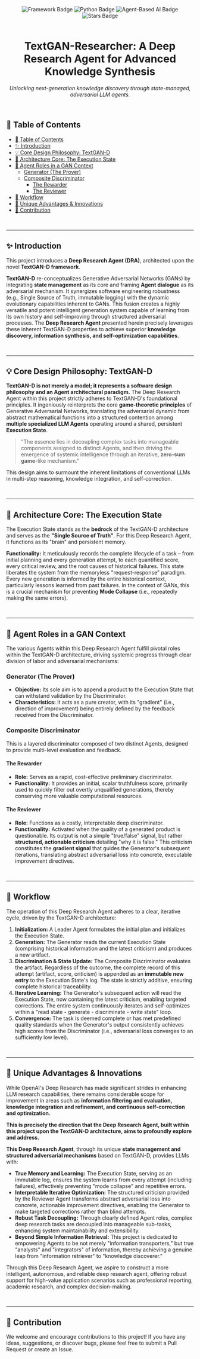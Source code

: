 <div align="center">
  <img src="https://img.shields.io/badge/Framework-TextGAN--D-purple?style=for-the-badge&logo=github" alt="Framework Badge">
  <img src="https://img.shields.io/badge/Language-Python-blue?style=for-the-badge&logo=python" alt="Python Badge">
  <img src="https://img.shields.io/badge/Paradigm-Agent--Based%20AI-orange?style=for-the-badge&logo=tensorflow" alt="Agent-Based AI Badge">
  <img src="https://img.shields.io/github/stars/imbue-bit/TextGAN-Researcher?style=for-the-badge&color=gold" alt="Stars Badge">
</div>

<br>

<h1 align="center">
  TextGAN-Researcher: A Deep Research Agent for Advanced Knowledge Synthesis
</h1>

<p align="center">
  <i>Unlocking next-generation knowledge discovery through state-managed, adversarial LLM agents.</i>
</p>

<br>

## 🌟 Table of Contents

-   [🌟 Table of Contents](#-table-of-contents)
-   [✨ Introduction](#-introduction)
-   [💡 Core Design Philosophy: TextGAN-D](#-core-design-philosophy-textgan-d)
-   [🧠 Architecture Core: The Execution State](#-architecture-core-the-execution-state)
-   [🤖 Agent Roles in a GAN Context](#-agent-roles-in-a-gan-context)
    -   [Generator (The Prover)](#generator-the-prover)
    -   [Composite Discriminator](#composite-discriminator)
        -   [The Rewarder](#the-rewarder)
        -   [The Reviewer](#the-reviewer)
-   [🔄 Workflow](#-workflow)
-   [🚀 Unique Advantages & Innovations](#-unique-advantages--innovations)
-   [🤝 Contribution](#-contribution)

<br>

---

## ✨ Introduction

This project introduces a **Deep Research Agent (DRA)**, architected upon the novel **TextGAN-D framework**.

**TextGAN-D** re-conceptualizes Generative Adversarial Networks (GANs) by integrating **state management** as its core and framing **Agent dialogue** as its adversarial mechanism. It synergizes software engineering robustness (e.g., Single Source of Truth, immutable logging) with the dynamic evolutionary capabilities inherent to GANs. This fusion creates a highly versatile and potent intelligent generation system capable of learning from its own history and self-improving through structured adversarial processes. The **Deep Research Agent** presented herein precisely leverages these inherent TextGAN-D properties to achieve superior **knowledge discovery, information synthesis, and self-optimization capabilities**.

<br>

---

## 💡 Core Design Philosophy: TextGAN-D

**TextGAN-D is not merely a model; it represents a software design philosophy and an Agent architectural paradigm.** The Deep Research Agent within this project strictly adheres to TextGAN-D's foundational principles. It ingeniously reinterprets the core **game-theoretic principles** of Generative Adversarial Networks, translating the adversarial dynamic from abstract mathematical functions into a structured contention among **multiple specialized LLM Agents** operating around a shared, persistent **Execution State**.

> "The essence lies in decoupling complex tasks into manageable components assigned to distinct Agents, and then driving the emergence of systemic intelligence through an iterative, **zero-sum game**-like mechanism."

This design aims to surmount the inherent limitations of conventional LLMs in multi-step reasoning, knowledge integration, and self-correction.

<br>

---

## 🧠 Architecture Core: The Execution State

The Execution State stands as the **bedrock** of the TextGAN-D architecture and serves as the **"Single Source of Truth"**. For this Deep Research Agent, it functions as its "brain" and persistent memory.

**Functionality:**
It meticulously records the complete lifecycle of a task – from initial planning and every generation attempt, to each quantified score, every critical review, and the root causes of historical failures. This state liberates the system from the memoryless "request-response" paradigm. Every new generation is informed by the entire historical context, particularly lessons learned from past failures. In the context of GANs, this is a crucial mechanism for preventing **Mode Collapse** (i.e., repeatedly making the same errors).

<br>

---

## 🤖 Agent Roles in a GAN Context

The various Agents within this Deep Research Agent fulfill pivotal roles within the TextGAN-D architecture, driving systemic progress through clear division of labor and adversarial mechanisms:

### Generator (The Prover)
*   **Objective:** Its sole aim is to append a product to the Execution State that can withstand validation by the Discriminator.
*   **Characteristics:** It acts as a pure creator, with its "gradient" (i.e., direction of improvement) being entirely defined by the feedback received from the Discriminator.

### Composite Discriminator
This is a layered discriminator composed of two distinct Agents, designed to provide multi-level evaluation and feedback.

#### The Rewarder
*   **Role:** Serves as a rapid, cost-effective preliminary discriminator.
*   **Functionality:** It provides an initial, scalar truthfulness score, primarily used to quickly filter out overtly unqualified generations, thereby conserving more valuable computational resources.

#### The Reviewer
*   **Role:** Functions as a costly, interpretable deep discriminator.
*   **Functionality:** Activated when the quality of a generated product is questionable. Its output is not a simple "true/false" signal, but rather **structured, actionable criticism** detailing "why it is false." This criticism constitutes the **gradient signal** that guides the Generator's subsequent iterations, translating abstract adversarial loss into concrete, executable improvement directives.

<br>

---

## 🔄 Workflow

The operation of this Deep Research Agent adheres to a clear, iterative cycle, driven by the TextGAN-D architecture:

1.  **Initialization:** A Leader Agent formulates the initial plan and initializes the Execution State.
2.  **Generation:** The Generator reads the current Execution State (comprising historical information and the latest criticism) and produces a new artifact.
3.  **Discrimination & State Update:** The Composite Discriminator evaluates the artifact. Regardless of the outcome, the complete record of this attempt (artifact, score, criticism) is appended as an **immutable new entry** to the Execution State's log. The state is strictly additive, ensuring complete historical traceability.
4.  **Iterative Learning:** The Generator's subsequent action will read the Execution State, now containing the latest criticism, enabling targeted corrections. The entire system continuously iterates and self-optimizes within a "read state - generate - discriminate - write state" loop.
5.  **Convergence:** The task is deemed complete or has met predefined quality standards when the Generator's output consistently achieves high scores from the Discriminator (i.e., adversarial loss converges to an sufficiently low level).

<br>

---

## 🚀 Unique Advantages & Innovations

While OpenAI's Deep Research has made significant strides in enhancing LLM research capabilities, there remains considerable scope for improvement in areas such as **information filtering and evaluation, knowledge integration and refinement, and continuous self-correction and optimization.**

**This is precisely the direction that the Deep Research Agent, built within this project upon the TextGAN-D architecture, aims to profoundly explore and address.**

**This Deep Research Agent**, through its unique **state management and structured adversarial mechanisms** based on TextGAN-D, provides LLMs with:

*   **True Memory and Learning:** The Execution State, serving as an immutable log, ensures the system learns from every attempt (including failures), effectively preventing "mode collapse" and repetitive errors.
*   **Interpretable Iterative Optimization:** The structured criticism provided by the Reviewer Agent transforms abstract adversarial loss into concrete, actionable improvement directives, enabling the Generator to make targeted corrections rather than blind attempts.
*   **Robust Task Decoupling:** Through clearly defined Agent roles, complex deep research tasks are decoupled into manageable sub-tasks, enhancing system maintainability and extensibility.
*   **Beyond Simple Information Retrieval:** This project is dedicated to empowering Agents to be not merely "information transporters," but true "analysts" and "integrators" of information, thereby achieving a genuine leap from "information retriever" to "knowledge discoverer."

Through this Deep Research Agent, we aspire to construct a more intelligent, autonomous, and reliable deep research agent, offering robust support for high-value application scenarios such as professional reporting, academic research, and complex decision-making.

<br>

---

## 🤝 Contribution

We welcome and encourage contributions to this project! If you have any ideas, suggestions, or discover bugs, please feel free to submit a Pull Request or create an Issue.

<br>
